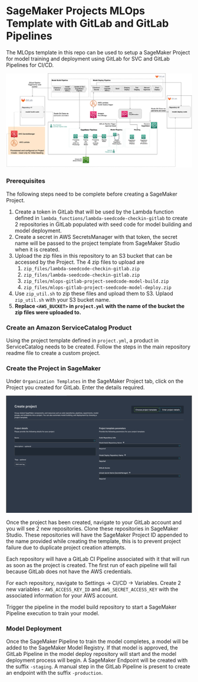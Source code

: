 # SageMaker Projects MLOps Template with GitLab and GitLab Pipelines

The MLOps template in this repo can be used to setup a SageMaker Project for model training and deployment using GitLab for SVC and GitLab Pipelines for CI/CD. 

![](img/SageMakerGitLabProject.png)

### Prerequisites
The following steps need to be complete before creating a SageMaker Project. 
1. Create a token in GitLab that will be used by the Lambda function defined in `lambda_functions/lambda-seedcode-checkin-gitlab` to create 2 repositories in GitLab populated with seed code for model building and model deployment. 
2. Create a secret in AWS SecretsManager with that token, the secret name will be passed to the project template from SageMaker Studio when it is created.  
3. Upload the zip files in this repository to an S3 bucket that can be accessed by the Project. The 4 zip files to upload are
    1. `zip_files/lambda-seedcode-checkin-gitlab.zip`
    2. `zip_files/lambda-seedcode-checkin-gitlab.zip`
    3. `zip_files/mlops-gitlab-project-seedcode-model-build.zip`
    4. `zip_files/mlops-gitlab-project-seedcode-model-deploy.zip`
4. Use `zip_util.sh` to zip these files and upload them to S3. Uplaod `zip_util.sh` with your S3 bucket name. 
5. **Replace `<AWS_BUCKET>` in `project.yml` with the name of the bucket the zip files were uploaded to.**

### Create an Amazon ServiceCatalog Product
Using the project template defined in `project.yml`, a product in ServiceCatalog needs to be created. Follow the steps in the main repository readme file to create a custom project. 

### Create the Project in SageMaker

Under `Organization Templates` in the SageMaker Project tab, click on the Project you created for GitLab. Enter the details required.

![](img/project-page.png)

Once the project has been created, navigate to your GitLab account and you will see 2 new repositories. Clone these repositories in SageMaker Studio. These repositories will have the SageMaker Project ID appended to the name provided while creating the template, this is to prevent project failure due to duplicate project creation attempts. 

Each repository will have a GitLab CI Pipeline associated with it that will run as soon as the project is created. The first run of each pipeline will fail because GitLab does not have the AWS credentials. 

For each repository, navigate to Settings -> CI/CD -> Variables.
Create 2 new variables - `AWS_ACCESS_KEY_ID` and `AWS_SECRET_ACCESS_KEY` with the associated information for your AWS account. 

Trigger the pipeline in the model build repository to start a SageMaker Pipeline execution to train your model. 

### Model Deployment

Once the SageMaker Pipeline to train the model completes, a model will be added to the SageMaker Model Registry. If that model is approved, the GitLab Pipeline in the model deploy repository will start and the model deployment process will begin. 
A SageMaker Endpoint will be created with the suffix `-staging`. A manual step in the GitLab Pipeline is present to create an endpoint with the suffix `-production`. 